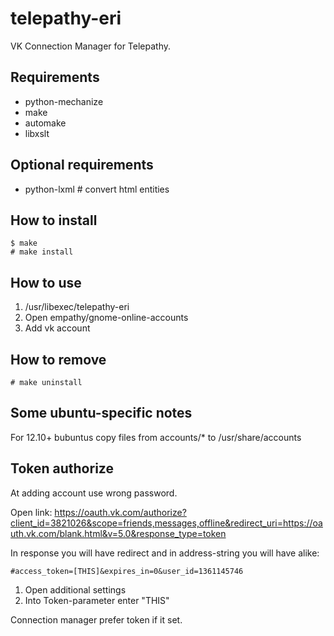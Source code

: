 telepathy-eri
=============

VK Connection Manager for Telepathy.

Requirements
------------

* python-mechanize
* make
* automake
* libxslt

Optional requirements
------------

* python-lxml # convert html entities

How to install
--------------

```
$ make
# make install
```

How to use
----------

1. /usr/libexec/telepathy-eri
2. Open empathy/gnome-online-accounts
3. Add vk account

How to remove
-------------

```
# make uninstall
```

Some ubuntu-specific notes
---------------------------

For 12.10+ bubuntus copy files from accounts/* to /usr/share/accounts

Token authorize
---------------

At adding account use wrong password.

Open link: https://oauth.vk.com/authorize?client_id=3821026&scope=friends,messages,offline&redirect_uri=https://oauth.vk.com/blank.html&v=5.0&response_type=token

In response you will have redirect and in address-string you will have alike:
```
#access_token=[THIS]&expires_in=0&user_id=1361145746
```

1. Open additional settings
2. Into Token-parameter enter "THIS"

Connection manager prefer token if it set.
